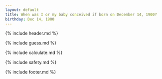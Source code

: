 ```yaml
---
layout: default
title: When was I or my baby conceived if born on December 14, 1900?
birthday: Dec 14, 1900
---
```


{% include header.md %}

{% include guess.md %}

{% include calculate.md %}

{% include safety.md %}

{% include footer.md %}



